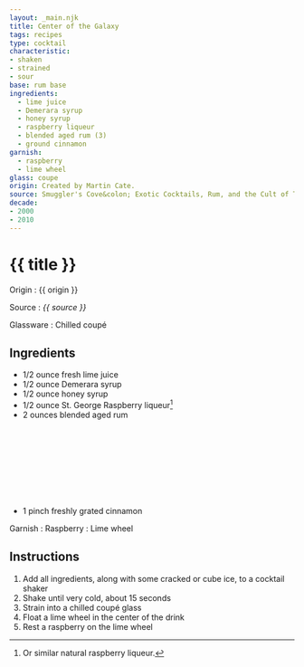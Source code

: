 ```yaml
---
layout: _main.njk
title: Center of the Galaxy
tags: recipes
type: cocktail
characteristic:
- shaken
- strained
- sour
base: rum base
ingredients:
  - lime juice
  - Demerara syrup
  - honey syrup
  - raspberry liqueur
  - blended aged rum (3)
  - ground cinnamon
garnish:
  - raspberry
  - lime wheel
glass: coupe
origin: Created by Martin Cate.
source: Smuggler's Cove&colon; Exotic Cocktails, Rum, and the Cult of Tiki
decade:
- 2000
- 2010
---
```

<!-- markdownlint-disable MD025 -->
# {{ title }}
<!-- markdownlint-disable MD025 -->

Origin
  : {{ origin }}

Source
  : <cite>{{ source }}</cite>

Glassware
  : Chilled coupé

## Ingredients

* 1/2 ounce fresh lime juice
* 1/2 ounce Demerara syrup
* 1/2 ounce honey syrup
* 1/2 ounce St. George Raspberry liqueur[^1]
* 2 ounces blended aged rum<icon-l space="1em" class="bigger" label="(3)"><span class="with-icon"><svg class="icon"><use href="/assets/images/icons/circle-3.svg#circle-3"></use></svg></span></icon-l>
* 1 pinch freshly grated cinnamon

[^1]: Or similar natural raspberry liqueur.

Garnish
  : Raspberry
  : Lime wheel

## Instructions

1. Add all ingredients, along with some cracked or cube ice, to a cocktail shaker
2. Shake until very cold, about 15 seconds
3. Strain into a chilled coupé glass
4. Float a lime wheel in the center of the drink
5. Rest a raspberry on the lime wheel
